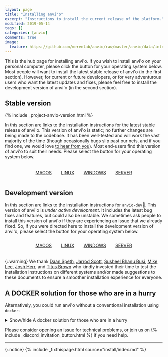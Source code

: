 ```yaml
---
layout: page
title: "Installing anvi'o"
excerpt: "Instructions to install the current release of the platform."
modified: 2019-05-14
tags: []
categories: [anvio]
comments: true
image:
  feature: https://github.com/merenlab/anvio/raw/master/anvio/data/interactive/images/logo.png
---
```



This is the hub page for installing anvi'o. If you wish to install anvi'o on your personal computer, please click the button for your operating system below. Most people will want to install the latest stable release of anvi'o (in the first section). However, for current or future developers, or for very adventurous users who want the latest updates and fixes, please feel free to install the development version of anvi'o (in the second section).

## Stable version

{% include _project-anvio-version.html %}

In this section are links to the installation instructions for the latest stable release of anvi'o. This version of anvi'o is static; no further changes are being made to the codebase. It has been well-tested and will work the vast majority of the time (though occasionally bugs slip past our nets, and if you find one, we would love [to hear from you](https://github.com/merenlab/anvio/issues/new/choose)). Most end-users find this version of anvi'o to suit their needs. Please select the button for your operating system below.

<div style="display: flex; align-item:center; align-content: center; margin-bottom: 20px; margin-top: 20px; justify-content: center;"> 
  <a href="/install/macos/" target="_blank" style="margin-right: 30px; text-align: center;"><i class="fa-brands fa-apple fa-5x"></i><p style="text-align: center;">MACOS</p></a>
  <a href="/install/linux/" target="_blank" style="margin-right: 30px; text-align: center;"><i class="fa-brands fa-linux fa-5x"></i><p style="text-align: center;">LINUX</p></a>
  <a href="/install/windows/" target="_blank" style="margin-right: 30px; text-align: center;"><i class="fa-brands fa-windows fa-5x"></i><p style="text-align: center;">WINDOWS</p></a>
  <a href="/install/server/" style="text-align: center;" target="_blank"><i class="fa-solid fa-server fa-5x"></i><p style="text-align: center;">SERVER</p></a>
</div>

## Development version

In this section are links to the installation instructions for `anvio-dev`💪. This version of anvi'o is _under active development_. It includes the latest bug fixes and features, but could also be unstable. We sometimes ask people to install this version of anvi'o if they are experiencing an issue that we already fixed. So, if you were directed here to install the development version of anvi'o, please select the button for your operating system below.

<div style="display: flex; align-item:center; align-content: center; margin-bottom: 20px; justify-content: center;"> 
  <a href="/install/macos/#7-follow-the-active-development-youre-a-wizard-arry" target="_blank" style="margin-right: 30px; text-align: center;"><i class="fa-brands fa-apple fa-5x"></i><p style="text-align: center;">MACOS</p></a>
  <a href="/install/linux_dev" target="_blank" style="margin-right: 30px; text-align: center;"><i class="fa-brands fa-linux fa-5x"></i><p style="text-align: center;">LINUX</p></a>
  <a href="/install/windows_dev" target="_blank" style="margin-right: 30px; text-align: center;"><i class="fa-brands fa-windows fa-5x"></i><p style="text-align: center;">WINDOWS</p></a>
  <a href="/install/server_dev" style="text-align: center;" target="_blank"><i class="fa-solid fa-server fa-5x"></i><p style="text-align: center;">SERVER</p></a>
</div>


{:.warning}
We thank [Daan Speth](https://twitter.com/daanspeth), [Jarrod Scott](https://orcid.org/0000-0001-9863-1318), [Susheel Bhanu Busi](https://scholar.google.com/citations?user=U0g3IzQAAAAJ&hl=en), [Mike Lee](https://twitter.com/AstrobioMike), [Josh Herr](http://joshuaherr.com/), and [Titus Brown](https://scholar.google.com/citations?user=O4rYanMAAAAJ) who kindly invested their time to test the installation instructions on different systems and/or made suggestions to these documents to ensure a smoother installation experience for everyone.

## A DOCKER solution for those who are in a hurry
Alternatively, you could run anvi'o without a conventional installation using `docker`:

<details markdown="1"><summary>Show/hide A docker solution for those who are in a hurry</summary>

We do recommend you to install anvi'o on your system, but **if you just want to run anvi'o without any installation**, you can actually do it within minutes using [docker](https://docs.docker.com/get-docker/).

The docker solution is very simple, guaranteed to work, and very effective to do quick analyses or visualize anvi'o data currencies from others without having to install anything. A more detailed article on how to run anvi'o in docker [is here](https://merenlab.org/2015/08/22/docker-image-for-anvio/), but here is a brief set of steps.

Assuming you have docker installed and running on your computer, first pull the container:

``` bash
docker pull meren/anvio:7
```

{:.notice}
Instead of the version number shown above, you can use ANY version number listed on [this Docker Hub page](https://hub.docker.com/r/meren/anvio/tags).

This step will take a few minutes and require about 15Gb of disk space. Once it is done, you can run it the following way:

```
docker run --rm -it -v `pwd`:`pwd` -w `pwd` -p 8080:8080 meren/anvio:7
```

And that's it! You are now in a virtual environment that runs anvi'o. You can exit this environment by pressing `CTRL+D`.

{:.warning}
If you wish to do resource demanding analyses, don't forget to increase the CPU and memory resources allocated for anvi'o using the docker Preferences menu.

If you at some point want to remove all containers and reclaim all the storage space, you can run this after exiting all containers:

```
docker system prune --force -a
```
</details>

Please consider opening an <a href="https://github.com/meren/anvio/issues">issue</a> for technical problems, or join us on {% include _discord_invitation_button.html %} if you need help.


---

{:.notice}
{% include _fixthispage.html source="install/index.md" %}
